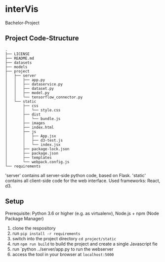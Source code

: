 # interVis
Bachelor-Project



## Project Code-Structure

```
.
├── LICENSE
├── README.md
├── datasets
├── models
├── project
│   ├── server
│   │   ├── app.py
│   │   ├── dataservice.py
│   │   ├── dataset.py
│   │   ├── model.py
│   │   └── tensorflow_connector.py
│   └── static
│       ├── css
│       │   └── style.css
│       ├── dist
│       │   └── bundle.js
│       ├── images
│       ├── index.html
│       ├── js
│       │   ├── App.jsx
│       │   ├── d3-test.js
│       │   └── index.jsx
│       ├── package-lock.json
│       ├── package.json
│       ├── templates
│       └── webpack.config.js
└── requirements
```

'server' contains all server-side python code, based on Flask.
'static' contains all client-side code for the web interface. Used frameworks: React, d3.



## Setup

Prerequisite: Python 3.6 or higher (e.g. as virtualenv), Node.js + npm (Node Package Manager)

1. clone the respository
2. run `pip install -r requirements`
3. switch into the project directory `cd project/static`
4. run `npm run build` to build the project and create a single Javascript fie
5. run `python ../server/app.py to run the webserver
6. access the tool in your browser at `localhost:5000`

